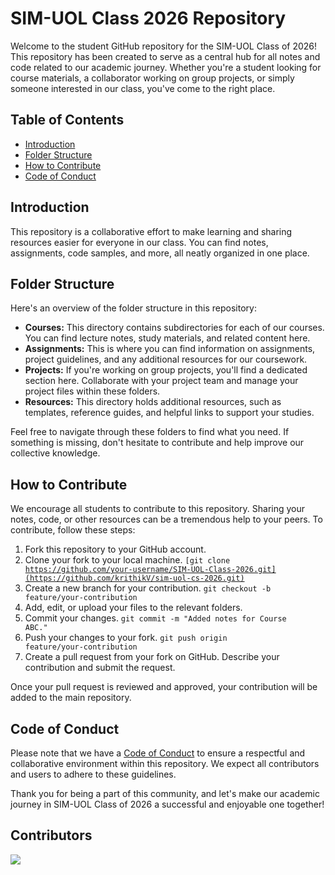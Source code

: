 # SIM-UOL Class 2026 Repository

Welcome to the student GitHub repository for the SIM-UOL Class of 2026! This repository has been created to serve as a central hub for all notes and code related to our academic journey. Whether you're a student looking for course materials, a collaborator working on group projects, or simply someone interested in our class, you've come to the right place.

## Table of Contents

- [Introduction](#introduction)
- [Folder Structure](#folder-structure)
- [How to Contribute](#how-to-contribute)
- [Code of Conduct](#code-of-conduct)

## Introduction

This repository is a collaborative effort to make learning and sharing resources easier for everyone in our class. You can find notes, assignments, code samples, and more, all neatly organized in one place.

## Folder Structure

Here's an overview of the folder structure in this repository:

- **Courses:** This directory contains subdirectories for each of our courses. You can find lecture notes, study materials, and related content here.
- **Assignments:** This is where you can find information on assignments, project guidelines, and any additional resources for our coursework.
- **Projects:** If you're working on group projects, you'll find a dedicated section here. Collaborate with your project team and manage your project files within these folders.
- **Resources:** This directory holds additional resources, such as templates, reference guides, and helpful links to support your studies.

Feel free to navigate through these folders to find what you need. If something is missing, don't hesitate to contribute and help improve our collective knowledge.

## How to Contribute

We encourage all students to contribute to this repository. Sharing your notes, code, or other resources can be a tremendous help to your peers. To contribute, follow these steps:

1. Fork this repository to your GitHub account.
2. Clone your fork to your local machine.
<code>[git clone https://github.com/your-username/SIM-UOL-Class-2026.git](https://github.com/krithikV/sim-uol-cs-2026.git)</code>
3. Create a new branch for your contribution.
<code>git checkout -b feature/your-contribution</code>
4. Add, edit, or upload your files to the relevant folders.
5. Commit your changes.
<code>git commit -m "Added notes for Course ABC."</code>
6. Push your changes to your fork.
<code>git push origin feature/your-contribution</code>
7. Create a pull request from your fork on GitHub. Describe your contribution and submit the request.

Once your pull request is reviewed and approved, your contribution will be added to the main repository.

## Code of Conduct

Please note that we have a [Code of Conduct](CODE_OF_CONDUCT.md) to ensure a respectful and collaborative environment within this repository. We expect all contributors and users to adhere to these guidelines.

Thank you for being a part of this community, and let's make our academic journey in SIM-UOL Class of 2026 a successful and enjoyable one together!

## Contributors
[![](https://github.com/TVickram.png?size=30)](https://github.com/TVickram)




